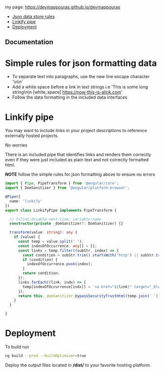 my page: https://devmappouras.github.io/devmappouras

  - [Json data store rules](#simple-rules-for-json-formatting-data)
  - [Linkify pipe](#linkify-pipe)
  - [Deployment](#deployment)

## Documentation

# Simple rules for json formatting data

- To separate text into paragraphs, use  the new line escape character '\n\n'
- Add a white space before a link in text strings i.e 'This is some long string\n\n [white_space] https://now-this-is-alink.com'
- Follow the data formatting in the included data interfaces

# Linkify pipe

You may want to include links in your project descriptions to reference externally hosted projects.

No worries

There is an included pipe that identifies links and renders them correctly even if 
they were just included as plain text and not correctly formatted html.

**NOTE** follow the simple rules for json formatting above to ensure no errors

```ts
import { Pipe, PipeTransform } from '@angular/core';
import { DomSanitizer } from '@angular/platform-browser';

@Pipe({
  name: 'linkify'
})
export class LinkifyPipe implements PipeTransform {

  // tslint:disable-next-line: variable-name
  constructor(private _domSanitizer?: DomSanitizer) {}

  transform(value: string): any {
    if (value) {
      const temp = value.split(' ');
      const indexOfOccurrence: any[] = [];
      const links = temp.filter((subStr, index) => {
        const condition = subStr.trim().startsWith('http') || subStr.trim().startsWith('https');
        if (condition) {
          indexOfOccurrence.push(index);
        }
        return condition;
      });
      links.forEach((link, indx) => {
        temp[indexOfOccurrence[indx]] = `<a href="${link}" target="_blank">${link}</a>`;
      });
      return this._domSanitizer.bypassSecurityTrustHtml(temp.join(' '));
    }
  }

}

```

# Deployment

To build run

```bash
ng build --prod --buildOptimizer=true
```

Deploy the output files located in **/dist/** to your favorite hosting platform.
